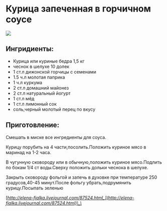 # Курица запеченная в горчичном соусе

![](https://s-media-cache-ak0.pinimg.com/564x/72/26/7d/72267db6b0877a7dd6f2093ac60371c8.jpg)

## Ингридиенты:

* Курица или куриные бедра 1,5 кг
* чеснок в шелухе 10 долек
* 1 ст.л дижонской горчицы с семенами
* 1.5 ч.л молотая паприка
* 1 ч.л куркума
* 2 ст.л домашний майонез
* 2 ст.л натуральный йогурт
* 1 ст.л мёд
* 1 ст.л лимонный сок
* соль,черный молотый перец по вкусу

## Приготовление:

Смешать в миске все ингредиенты для соуса.

Курицу порубить на 4 части,посолить.Положить куриное мясо в маринад на 1-2 часа.

В чугунную сковороду или в обычную,положить куриное мясо.Подлить по бокам 1/4 ст воды.Сверху положить дольки чеснока в шелухе.

Закрыть сковороду фольгой и запечь в духовке при температуре 250 градусов,40-45 минут.После фольгу убрать,подрумянить курицу.Посыпать зеленью

[_http://elena-fialka.livejournal.com/87524.html_](http://elena-fialka.livejournal.com/87524.html)\_\_

